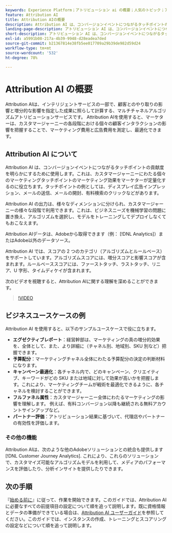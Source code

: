 ```yaml
---
keywords: Experience Platform；アトリビューション ai の概要；人気のトピック；アトリビューション ai；アトリビューション ai
feature: Attribution AI
title: Attribution AIの概要
description: Attribution AI は、コンバージョンイベントにつながるタッチポイントの貢献度を明らかにするために使用します。これは、カスタマージャーニーにわたる個々のマーケティングタッチポイントのマーケティング効果をマーケターが定量化するのに役立ちます。タッチポイントの例としては、ディスプレイ広告インプレッション、メールの送信、メールの開封、有料検索のクリックなどがあります。
landing-page-description: アトリビューション AI は、コンバージョンイベントにつながるタッチポイントの貢献度を明らかにするために使用します。これは、マーケターが、カスタマージャーニーをまたいだ個別マーケティングタッチポイントのマーケティング効果を、マーケターが、定量化する際に役立ちます。
short-description: アトリビューション AI は、コンバージョンイベントにつながるタッチポイントの貢献度を明らかにするために使用します。これは、マーケターが、カスタマージャーニーをまたいだ個別マーケティングタッチポイントのマーケティング効果を、マーケターが、定量化する際に役立ちます。
exl-id: a5991b08-217a-4b39-9948-d28eadea7ded
source-git-commit: b21367814e38fb5ee017709a29b39de982d59d24
workflow-type: tm+mt
source-wordcount: '532'
ht-degree: 78%

---
```


# Attribution AI の概要

Attribution AIは、インテリジェントサービスの一部で、顧客とのやり取りの影響と増分的な影響を指定した成果に照らして計算する、マルチチャネルアルゴリズムアトリビューションサービスです。 Attribution AIを使用すると、マーケターは、カスタマージャーニーの各段階における個々の顧客インタラクションの影響を把握することで、マーケティング費用と広告費用を測定し、最適化できます。

## Attribution AI について

Attribution AI は、コンバージョンイベントにつながるタッチポイントの貢献度を明らかにするために使用します。これは、カスタマージャーニーにわたる個々のマーケティングタッチポイントのマーケティング効果をマーケターが定量化するのに役立ちます。タッチポイントの例としては、ディスプレイ広告インプレッション、メールの送信、メールの開封、有料検索のクリックなどがあります。

Attribution AI の出力は、様々なディメンションに分けられ、カスタマージャーニーの様々な段階で利用できます。これは、ビジネスニーズを機械学習の問題に置き換え、アルゴリズムを選択し、モデルをトレーニングしてデプロイしなくてもおこなえます。

Attribution AIデータは、Adobeから取得できます（例： [!DNL Analytics]）またはAdobe以外のデータソース。

Attribution AI では、スコアの 2 つのカテゴリ（アルゴリズムとルールベース）をサポートしています。アルゴリズムスコアには、増分スコアと影響スコアが含まれます。ルールベーススコアには、ファーストタッチ、ラストタッチ、リニア、U 字形、タイムディケイが含まれます。

次のビデオを視聴すると、Attribution AIに関する理解を深めることができます。

>[!VIDEO](https://video.tv.adobe.com/v/32667?learn=on&quality=12)

## ビジネスユースケースの例

Attribution AI を使用すると、以下のサンプルユースケースで役に立ちます。

- **エグゼクティブレポート**：経営幹部は、マーケティングの真の増分的効果を、全体として、また、より詳細に（チャネル別、地域別、SKU 別など）把握できます。
- **予算配分**：マーケティングチャネル全体にわたる予算配分の決定の判断材料になります。
- **キャンペーン最適化**：各チャネル内で、どのキャンペーン、クリエイティブ、キーワードがどの SKU または地域に対して効果が高いかを把握します。これにより、マーケティングチームが戦術を最適化できるように、各チャネルを検討することができます。
- **フルファネル属性**：カスタマージャーニー全体にわたるマーケティングの影響を理解します。 例えば、有料コンバージョン以降も継続される無料アカウントサインアップなど。
- **パートナー評価**：アトリビューション結果に基づいて、代理店やパートナーの有効性を評価します。

### その他の機能

Attribution AIは、次のような他のAdobeソリューションとの統合も提供します [!DNL Customer Journey Analytics]. これにより、これらのソリューションで、カスタマイズ可能なアルゴリズムモデルを利用して、メディアのパフォーマンスを評価したり、分析インサイトを提供したりできます。

## 次の手順

『[始める前に](./getting-started.md)』に従って、作業を開始できます。このガイドでは、Attribution AI に必要なすべての前提項目の設定について順を追って説明します。既に資格情報とデータの準備ができている場合は、[Attribution AI ユーザーガイド](./user-guide.md)を参照してください。このガイドでは、インスタンスの作成、トレーニングとスコアリングの設定などについて順を追って説明します。
